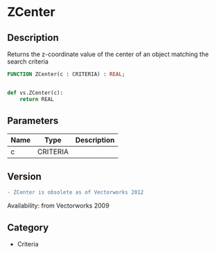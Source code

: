 # ZCenter

## Description
Returns the z-coordinate value of the center of an object matching the search criteria

```pascal
FUNCTION ZCenter(c : CRITERIA) : REAL;
```

```python

def vs.ZCenter(c):
    return REAL
```

## Parameters
|Name|Type|Description|
|---|---|---|
|c|CRITERIA||

## Version
```diff
- ZCenter is obsolete as of Vectorworks 2012
```

Availability: from Vectorworks 2009
## Category
* Criteria

